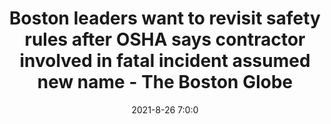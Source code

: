 ---
"title": "Boston leaders want to revisit safety rules after OSHA says contractor involved in fatal incident assumed new name - The Boston Globe"
"date": "2021-8-26 7:0:0"
"feed_name": "GOOGLENEWSCONSTRUCTION"
"feed_website": "https://news.google.com/search?q=construction%2Bincident&hl=en-US&gl=US&ceid=US:en"
"feed_rss": "https://news.google.com/rss/search?q=construction%2Bincident&hl=en-US&gl=US&ceid=US:en"
"link": "https://www.bostonglobe.com/2021/08/26/metro/boston-city-councilors-mayoral-candidates-want-revisit-construction-safety-rules-after-osha-says-company-involved-fatal-incident-assumed-new-name/"
"file": "_posts/2021-1-1-154666845a993dc734477f591bee50bc7d9de1f8.md"
"accident": "0"
"drilling": "0"
"dead": "0"
"injured": "0"
---